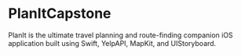 # PlanItCapstone

PlanIt is the ultimate travel planning and route-finding companion iOS application built using Swift, YelpAPI, MapKit, and UIStoryboard.
